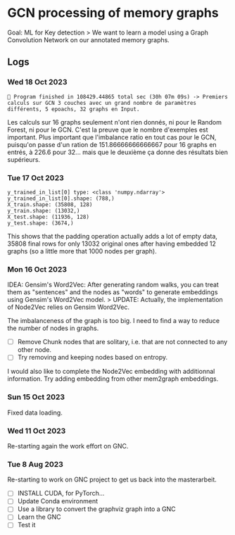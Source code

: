 # GCN processing of memory graphs

Goal: ML for Key detection > We want to learn a model using a Graph Convolution Network on our annotated memory graphs.

## Logs

### Wed 18 Oct 2023

```
🏁 Program finished in 108429.44865 total sec (30h 07m 09s) -> Premiers calculs sur GCN 3 couches avec un grand nombre de paramètres différents, 5 epoachs, 32 graphs en Input.
```



Les calculs sur 16 graphs seulement n'ont rien donnés, ni pour le Random Forest, ni pour le GCN. C'est la preuve que le nombre d'exemples est important. Plus important que l'imbalance ratio en tout cas pour le GCN, puisqu'on passe d'un ration de 151.86666666666667 pour 16 graphs en entrés, à 226.6 pour 32... mais que le deuxième ça donne des résultats bien supérieurs.

### Tue 17 Oct 2023

```
y_trained_in_list[0] type: <class 'numpy.ndarray'>
y_trained_in_list[0].shape: (788,)
X_train.shape: (35808, 128)
y_train.shape: (13032,)
X_test.shape: (11936, 128)
y_test.shape: (3674,)
```

This shows that the padding operation actually adds a lot of empty data, 35808 final rows for only 13032 original ones after having embedded 12 graphs (so a little more that 1000 nodes per graph).

### Mon 16 Oct 2023

IDEA: Gensim's Word2Vec: After generating random walks, you can treat them as "sentences" and the nodes as "words" to generate embeddings using Gensim's Word2Vec model. > UPDATE: Actually, the implementation of Node2Vec relies on Gensim Word2Vec.

The imbalanceness of the graph is too big. I need to find a way to reduce the number of nodes in graphs.

* [ ] Remove Chunk nodes that are solitary, i.e. that are not connected to any other node.
* [ ] Try removing and keeping nodes based on entropy.

I would also like to complete the Node2Vec embedding with additionnal information. Try adding embedding from other mem2graph embeddings.

### Sun 15 Oct 2023

Fixed data loading.

### Wed 11 Oct 2023

Re-starting again the work effort on GNC.

### Tue 8 Aug 2023

Re-starting to work on GNC project to get us back into the masterarbeit.

* [ ] INSTALL CUDA, for PyTorch...
* [ ] Update Conda environment
* [ ] Use a library to convert the graphviz graph into a GNC
* [ ] Learn the GNC
* [ ] Test it
